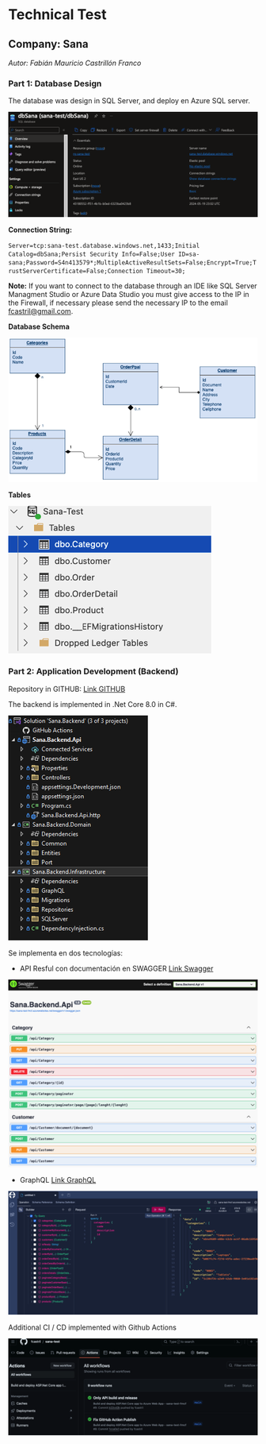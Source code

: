 # Technical Test
## Company: Sana
*Autor: Fabián Mauricio Castrillón Franco*

### Part 1: Database Design

The database was design in SQL Server, and deploy en Azure SQL server.

!["DB Azure"](assets/DBAzure.png)

**Connection String:** 

`Server=tcp:sana-test.database.windows.net,1433;Initial Catalog=dbSana;Persist Security Info=False;User ID=sa-sana;Password=S4n413579*;MultipleActiveResultSets=False;Encrypt=True;TrustServerCertificate=False;Connection Timeout=30;`

**Note:** If you want to connect to the database through an IDE like SQL Server Managment Studio or Azure Data Studio you must give access to the IP in the Firewall, if necessary please send the necessary IP to the email fcastril@gmail.com.

**Database Schema**

!["ER Diagram"](assets/er-diagram.drawio.png)

**Tables**

!["Tables"](assets/Tables.png)

### Part 2: Application Development (Backend)

Repository in GITHUB: [Link GITHUB](https://github.com/fcastril/sana-test)

The backend is implemented in .Net Core 8.0 in C#.

!["Solution Structure"](assets/SolutionStructure.png)

Se implementa en dos tecnologías:

- API Resful con documentación en SWAGGER [Link Swagger](https://sana-test-fmcf.azurewebsites.net/swagger/index.html)

!["Swagger"](assets/swagger.png)

- GraphQL [Link GraphQL](https://sana-test-fmcf.azurewebsites.net/graphql)

!["GraphQL"](assets/graphql.png)

Additional CI / CD implemented with Github Actions


!["Github Actons"](assets/github-actions.png)



